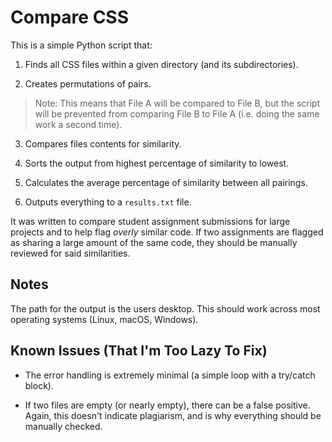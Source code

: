 # Compare CSS

This is a simple Python script that: 

1. Finds all CSS files within a given directory (and its subdirectories).

2. Creates permutations of pairs.

  > Note: This means that File A will be compared to File B, but the script will be prevented from comparing File B to File A (i.e. doing the same work a second time). 

3. Compares files contents for similarity. 

4. Sorts the output from highest percentage of similarity to lowest.

5. Calculates the average percentage of similarity between all pairings. 

6. Outputs everything to a `results.txt` file.

It was written to compare student assignment submissions for large projects and to help flag _overly_ similar code. If two assignments are flagged as sharing a large amount of the same code, they should be manually reviewed for said similarities. 


## Notes

The path for the output is the users desktop. This should work across most operating systems (Linux, macOS, Windows). 


## Known Issues (That I'm Too Lazy To Fix)

- The error handling is extremely minimal (a simple loop with a try/catch block).

- If two files are empty (or nearly empty), there can be a false positive. Again, this doesn't indicate plagiarism, and is why everything should be manually checked.
